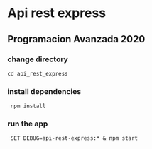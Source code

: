 # Api rest express
## Programacion Avanzada 2020

  ### change directory
    cd api_rest_express

   ### install dependencies
     npm install

   ### run the app
     SET DEBUG=api-rest-express:* & npm start